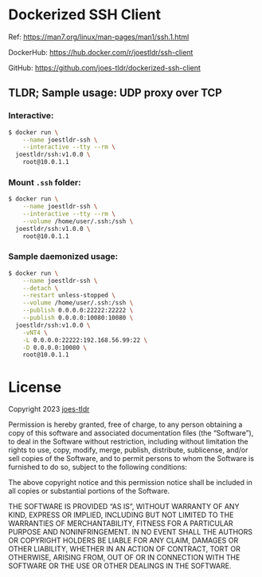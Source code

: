 # Dockerized SSH Client

Ref: https://man7.org/linux/man-pages/man1/ssh.1.html

DockerHub: https://hub.docker.com/r/joestldr/ssh-client

GitHub: https://github.com/joes-tldr/dockerized-ssh-client

## TLDR; Sample usage: UDP proxy over TCP

### Interactive:

```bash
$ docker run \
    --name joestldr-ssh \
    --interactive --tty --rm \
  joestldr/ssh:v1.0.0 \
    root@10.0.1.1
```

### Mount `.ssh` folder:

```bash
$ docker run \
    --name joestldr-ssh \
    --interactive --tty --rm \
    --volume /home/user/.ssh:/ssh \
  joestldr/ssh:v1.0.0 \
    root@10.0.1.1
```

### Sample daemonized usage:

```bash
$ docker run \
    --name joestldr-ssh \
    --detach \
    --restart unless-stopped \
    --volume /home/user/.ssh:/ssh \
    --publish 0.0.0.0:22222:22222 \
    --publish 0.0.0.0:10080:10080 \
  joestldr/ssh:v1.0.0 \
    -vNT4 \
    -L 0.0.0.0:22222:192.168.56.99:22 \
    -D 0.0.0.0:10080 \
    root@10.0.1.1
```

# License

Copyright 2023 [joes-tldr](https://github.com/joes-tldr)

Permission is hereby granted, free of charge, to any person obtaining a copy of this software and associated documentation files (the “Software”), to deal in the Software without restriction, including without limitation the rights to use, copy, modify, merge, publish, distribute, sublicense, and/or sell copies of the Software, and to permit persons to whom the Software is furnished to do so, subject to the following conditions:

The above copyright notice and this permission notice shall be included in all copies or substantial portions of the Software.

THE SOFTWARE IS PROVIDED “AS IS”, WITHOUT WARRANTY OF ANY KIND, EXPRESS OR IMPLIED, INCLUDING BUT NOT LIMITED TO THE WARRANTIES OF MERCHANTABILITY, FITNESS FOR A PARTICULAR PURPOSE AND NONINFRINGEMENT. IN NO EVENT SHALL THE AUTHORS OR COPYRIGHT HOLDERS BE LIABLE FOR ANY CLAIM, DAMAGES OR OTHER LIABILITY, WHETHER IN AN ACTION OF CONTRACT, TORT OR OTHERWISE, ARISING FROM, OUT OF OR IN CONNECTION WITH THE SOFTWARE OR THE USE OR OTHER DEALINGS IN THE SOFTWARE.
